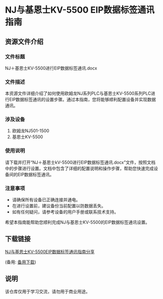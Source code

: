 # NJ与基恩士KV-5500 EIP数据标签通讯指南

## 资源文件介绍

### 文件标题
NJ＋基恩士KV-5500进行EIP数据标签通讯.docx

### 文件描述
本资源文件详细介绍了如何使用欧姆龙NJ系列PLC与基恩士KV-5500系列PLC进行EIP数据标签通讯的设置步骤。通过本指南，您将能够顺利配置设备并实现数据通讯。

### 涉及设备
1. 欧姆龙NJ501-1500
2. 基恩士KV-5500

### 使用说明
请下载并打开“NJ＋基恩士kV-5500进行EIP数据标签通讯.docx”文件，按照文档中的步骤进行设置。文档中包含了详细的配置说明和操作步骤，帮助您快速完成设备间的EIP数据标签通讯。

### 注意事项
- 请确保所有设备已正确连接并通电。
- 在进行设置前，建议备份当前配置以防数据丢失。
- 如有任何疑问，请参考设备的用户手册或联系技术支持。

希望本指南能帮助您顺利完成NJ与基恩士KV-5500的EIP数据标签通讯设置。

## 下载链接
[NJ与基恩士KV-5500EIP数据标签通讯指南分享](https://pan.quark.cn/s/8f2462072bd8) 

(备用: [备用下载](https://pan.baidu.com/s/1Mltx6DqUz4OB1lBQrNmQoA?pwd=1234))

## 说明

该仓库仅用于学习交流，请勿用于商业用途。
